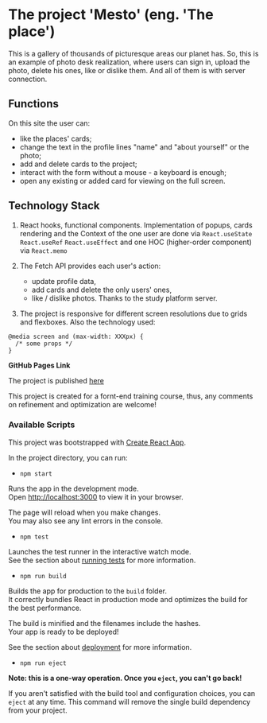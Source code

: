 # The project 'Меsto' (eng. 'The place')

This is a gallery of thousands of picturesque areas our planet has. So, this is an example of photo desk realization, where users can sign in, upload the photo, delete his ones, like or dislike them. And all of them is with server connection.

## Functions

On this site the user can:

* like the places' cards;
* change the text in the profile lines "name" and "about yourself" or the photo;
* add and delete cards to the project;
* interact with the form without a mouse - a keyboard is enough;
* open any existing or added card for viewing on the full screen.

## Technology Stack

1. React hooks, functional components. Implementation of popups, cards rendering and the Context of the one user are done via ` React.useState ` ` React.useRef ` ` React.useEffect ` and one HOC (higher-order component) via ` React.memo `

2. The Fetch API provides each user's action: 

    * update profile data, 
    * add cards and delete the only users' ones,
    * like / dislike photos.
  Thanks to the study platform server. 
  
3. The project is responsive for different screen resolutions due to grids and flexboxes. Also the technology used:
```
@media screen and (max-width: XXXpx) {
  /* some props */
}
```

**GitHub Pages Link**

The project is published [here](https://barbylka.github.io/mesto-react/)

This project is created for a fornt-end training course, thus, any comments on refinement and optimization are welcome!

### Available Scripts

This project was bootstrapped with [Create React App](https://github.com/facebook/create-react-app).

In the project directory, you can run:

* `npm start`

Runs the app in the development mode.\
Open [http://localhost:3000](http://localhost:3000) to view it in your browser.

The page will reload when you make changes.\
You may also see any lint errors in the console.

* `npm test`

Launches the test runner in the interactive watch mode.\
See the section about [running tests](https://facebook.github.io/create-react-app/docs/running-tests) for more information.

* `npm run build`

Builds the app for production to the `build` folder.\
It correctly bundles React in production mode and optimizes the build for the best performance.

The build is minified and the filenames include the hashes.\
Your app is ready to be deployed!

See the section about [deployment](https://facebook.github.io/create-react-app/docs/deployment) for more information.

* `npm run eject`

**Note: this is a one-way operation. Once you `eject`, you can't go back!**

If you aren't satisfied with the build tool and configuration choices, you can `eject` at any time. This command will remove the single build dependency from your project.
